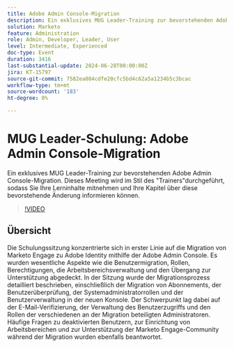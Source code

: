 ```yaml
---
title: Adobe Admin Console-Migration
description: Ein exklusives MUG Leader-Training zur bevorstehenden Adobe Admin Console-Migration. Dieses Meeting wird im Stil des "Trainers"durchgeführt, sodass Sie Ihre Lerninhalte mitnehmen und Ihre Kapitel über diese bevorstehende Änderung informieren können.
solution: Marketo
feature: Administration
role: Admin, Developer, Leader, User
level: Intermediate, Experienced
doc-type: Event
duration: 3416
last-substantial-update: 2024-06-28T00:00:00Z
jira: KT-15797
source-git-commit: 7582ea084cdfe20cfc5bd4c62a5a1234b5c3bcac
workflow-type: tm+mt
source-wordcount: '183'
ht-degree: 0%

---
```



# MUG Leader-Schulung: Adobe Admin Console-Migration

Ein exklusives MUG Leader-Training zur bevorstehenden Adobe Admin Console-Migration. Dieses Meeting wird im Stil des &quot;Trainers&quot;durchgeführt, sodass Sie Ihre Lerninhalte mitnehmen und Ihre Kapitel über diese bevorstehende Änderung informieren können.

>[!VIDEO](https://video.tv.adobe.com/v/3430920/?learn=on)

## Übersicht

Die Schulungssitzung konzentrierte sich in erster Linie auf die Migration von Marketo Engage zu Adobe Identity mithilfe der Adobe Admin Console. Es wurden wesentliche Aspekte wie die Benutzermigration, Rollen, Berechtigungen, die Arbeitsbereichsverwaltung und den Übergang zur Unterstützung abgedeckt. In der Sitzung wurde der Migrationsprozess detailliert beschrieben, einschließlich der Migration von Abonnements, der Benutzerüberprüfung, der Systemadministratorrollen und der Benutzerverwaltung in der neuen Konsole. Der Schwerpunkt lag dabei auf der E-Mail-Verifizierung, der Verwaltung des Benutzerzugriffs und den Rollen der verschiedenen an der Migration beteiligten Administratoren. Häufige Fragen zu deaktivierten Benutzern, zur Einrichtung von Arbeitsbereichen und zur Unterstützung der Marketo Engage-Community während der Migration wurden ebenfalls beantwortet.

